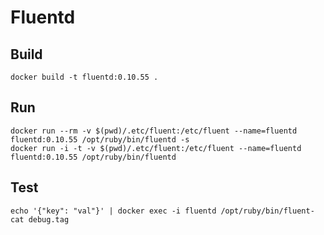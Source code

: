 # Fluentd

## Build

    docker build -t fluentd:0.10.55 .

## Run

    docker run --rm -v $(pwd)/.etc/fluent:/etc/fluent --name=fluentd fluentd:0.10.55 /opt/ruby/bin/fluentd -s
    docker run -i -t -v $(pwd)/.etc/fluent:/etc/fluent --name=fluentd fluentd:0.10.55 /opt/ruby/bin/fluentd

## Test

    echo '{"key": "val"}' | docker exec -i fluentd /opt/ruby/bin/fluent-cat debug.tag
